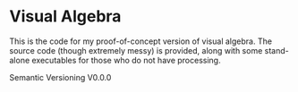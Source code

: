 Visual Algebra
========

This is the code for my proof-of-concept version of visual algebra.  The source code 
(though extremely messy) is provided, along with some stand-alone executables
for those who do not have processing.

Semantic Versioning
V0.0.0